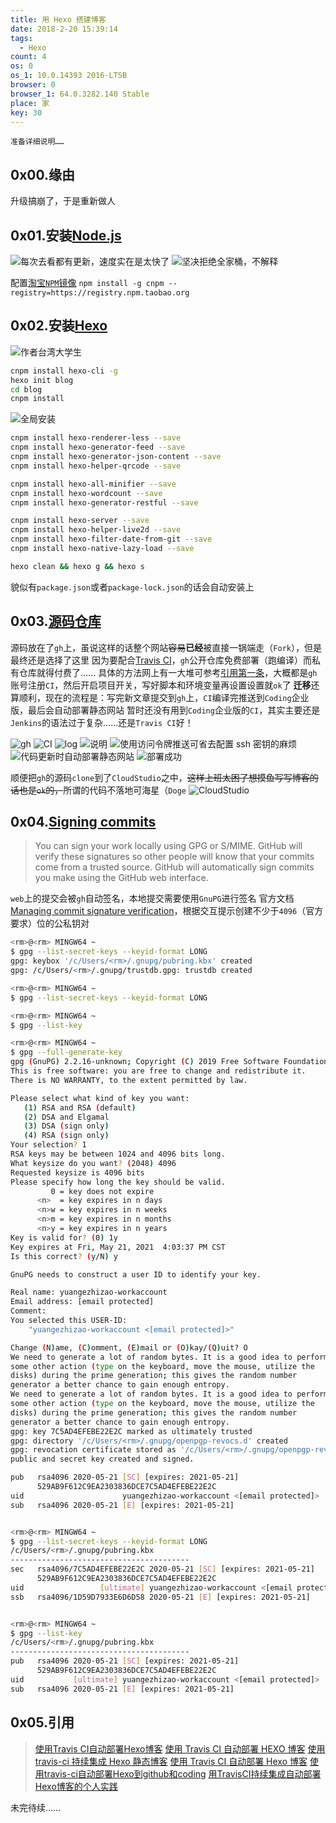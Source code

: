 ```yaml
---
title: 用 Hexo 搭建博客
date: 2018-2-20 15:39:14
tags:
  - Hexo
count: 4
os: 0
os_1: 10.0.14393 2016-LTSB
browser: 0
browser_1: 64.0.3282.140 Stable
place: 家
key: 30
---
```

    准备详细说明……
<!-- more -->
## 0x00.缘由
升级搞崩了，于是重新做人

## 0x01.安装[Node.js](https://nodejs.org/zh-cn/)
![每次去看都有更新，速度实在是太快了](https://i1.yuangezhizao.cn/Win-10/20191017213053.jpg!webp)
![坚决拒绝全家桶，不解释](https://i1.yuangezhizao.cn/Win-10/20191017214637.jpg!webp)

配置[淘宝`NPM`镜像](https://npm.taobao.org/)
`npm install -g cnpm --registry=https://registry.npm.taobao.org`

## 0x02.安装[Hexo](https://hexo.io/zh-cn/)
![作者台湾大学生](https://i1.yuangezhizao.cn/Win-10/20191017213644.jpg!webp)

``` bash
cnpm install hexo-cli -g
hexo init blog
cd blog
cnpm install
```
![全局安装](https://i1.yuangezhizao.cn/Win-10/20180220161242.jpg!webp)

``` bash
cnpm install hexo-renderer-less --save
cnpm install hexo-generator-feed --save
cnpm install hexo-generator-json-content --save
cnpm install hexo-helper-qrcode --save

cnpm install hexo-all-minifier --save
cnpm install hexo-wordcount --save
cnpm install hexo-generator-restful --save

cnpm install hexo-server --save
cnpm install hexo-helper-live2d --save
cnpm install hexo-filter-date-from-git --save
cnpm install hexo-native-lazy-load --save

hexo clean && hexo g && hexo s
```
貌似有`package.json`或者`package-lock.json`的话会自动安装上

## 0x03.[源码仓库](https://github.com/yuangezhizao/www)
源码放在了`gh`上，虽说这样的话整个网站~~容易~~**已经**被直接一锅端走（`Fork`），但是最终还是选择了这里
因为要配合[Travis CI](https://travis-ci.org)，`gh`公开仓库免费部署（跑编译）而私有仓库就得付费了……
具体的方法网上有一大堆可参考[引用第一条](#引用)，大概都是`gh`账号注册`CI`，然后开启项目开关，写好脚本和环境变量再设置设置就`ok`了
**迁移**还算顺利，现在的流程是：写完新文章提交到`gh`上，`CI`编译完推送到`Coding`企业版，最后会自动部署静态网站
暂时还没有用到`Coding`企业版的`CI`，其实主要还是`Jenkins`的语法过于复杂……还是`Travis CI`好！

![gh](https://i1.yuangezhizao.cn/Win-10/20190825230425.jpg!webp)
![CI](https://i1.yuangezhizao.cn/Win-10/20190825230257.jpg!webp)
![log](https://i1.yuangezhizao.cn/Win-10/20190825231016.jpg!webp)
![说明](https://i1.yuangezhizao.cn/Win-10/20190825222026.jpg!webp)
![使用访问令牌推送可省去配置 ssh 密钥的麻烦](https://i1.yuangezhizao.cn/Win-10/20190825224919.jpg!webp)
![代码更新时自动部署静态网站](https://i1.yuangezhizao.cn/Win-10/20190825224750.jpg!webp)
![部署成功](https://i1.yuangezhizao.cn/Win-10/20190825224831.jpg!webp)

顺便把`gh`的源码`clone`到了`CloudStudio`之中，~~这样上班太困了想摸鱼写写博客的话也是`ok`的，~~所谓的代码不落地可海星（`Doge`
![CloudStudio](https://i1.yuangezhizao.cn/Win-10/20190825230738.jpg!webp)

## 0x04.[Signing commits](https://web.archive.org/web/20200603140828/https://help.github.com/en/github/authenticating-to-github/signing-commits)
> You can sign your work locally using GPG or S/MIME. GitHub will verify these signatures so other people will know that your commits come from a trusted source. GitHub will automatically sign commits you make using the GitHub web interface.

`web`上的提交会被`gh`自动签名，本地提交需要使用`GnuPG`进行签名
官方文档[Managing commit signature verification](https://web.archive.org/web/20200603140752/https://help.github.com/en/github/authenticating-to-github/managing-commit-signature-verification)，根据交互提示创建不少于`4096`（官方要求）位的公私钥对
``` bash
<rm>@<rm> MINGW64 ~
$ gpg --list-secret-keys --keyid-format LONG
gpg: keybox '/c/Users/<rm>/.gnupg/pubring.kbx' created
gpg: /c/Users/<rm>/.gnupg/trustdb.gpg: trustdb created

<rm>@<rm> MINGW64 ~
$ gpg --list-secret-keys --keyid-format LONG

<rm>@<rm> MINGW64 ~
$ gpg --list-key

<rm>@<rm> MINGW64 ~
$ gpg --full-generate-key
gpg (GnuPG) 2.2.16-unknown; Copyright (C) 2019 Free Software Foundation, Inc.
This is free software: you are free to change and redistribute it.
There is NO WARRANTY, to the extent permitted by law.

Please select what kind of key you want:
   (1) RSA and RSA (default)
   (2) DSA and Elgamal
   (3) DSA (sign only)
   (4) RSA (sign only)
Your selection? 1
RSA keys may be between 1024 and 4096 bits long.
What keysize do you want? (2048) 4096
Requested keysize is 4096 bits
Please specify how long the key should be valid.
         0 = key does not expire
      <n>  = key expires in n days
      <n>w = key expires in n weeks
      <n>m = key expires in n months
      <n>y = key expires in n years
Key is valid for? (0) 1y
Key expires at Fri, May 21, 2021  4:03:37 PM CST
Is this correct? (y/N) y

GnuPG needs to construct a user ID to identify your key.

Real name: yuangezhizao-workaccount
Email address: [email protected]
Comment:
You selected this USER-ID:
    "yuangezhizao-workaccount <[email protected]>"

Change (N)ame, (C)omment, (E)mail or (O)kay/(Q)uit? O
We need to generate a lot of random bytes. It is a good idea to perform
some other action (type on the keyboard, move the mouse, utilize the
disks) during the prime generation; this gives the random number
generator a better chance to gain enough entropy.
We need to generate a lot of random bytes. It is a good idea to perform
some other action (type on the keyboard, move the mouse, utilize the
disks) during the prime generation; this gives the random number
generator a better chance to gain enough entropy.
gpg: key 7C5AD4EFEBE22E2C marked as ultimately trusted
gpg: directory '/c/Users/<rm>/.gnupg/openpgp-revocs.d' created
gpg: revocation certificate stored as '/c/Users/<rm>/.gnupg/openpgp-revocs.d/529AB9F612C9EA2303836DCE7C5AD4EFEBE22E2C.rev'
public and secret key created and signed.

pub   rsa4096 2020-05-21 [SC] [expires: 2021-05-21]
      529AB9F612C9EA2303836DCE7C5AD4EFEBE22E2C
uid                      yuangezhizao-workaccount <[email protected]>
sub   rsa4096 2020-05-21 [E] [expires: 2021-05-21]


<rm>@<rm> MINGW64 ~
$ gpg --list-secret-keys --keyid-format LONG
/c/Users/<rm>/.gnupg/pubring.kbx
----------------------------------------
sec   rsa4096/7C5AD4EFEBE22E2C 2020-05-21 [SC] [expires: 2021-05-21]
      529AB9F612C9EA2303836DCE7C5AD4EFEBE22E2C
uid                 [ultimate] yuangezhizao-workaccount <[email protected]>
ssb   rsa4096/1D59D7933E6D6D58 2020-05-21 [E] [expires: 2021-05-21]


<rm>@<rm> MINGW64 ~
$ gpg --list-key
/c/Users/<rm>/.gnupg/pubring.kbx
----------------------------------------
pub   rsa4096 2020-05-21 [SC] [expires: 2021-05-21]
      529AB9F612C9EA2303836DCE7C5AD4EFEBE22E2C
uid           [ultimate] yuangezhizao-workaccount <[email protected]>
sub   rsa4096 2020-05-21 [E] [expires: 2021-05-21]

```

## 0x05.引用
> [使用Travis CI自动部署Hexo博客](https://web.archive.org/web/20190905064005/https://www.itfanr.cc/2017/08/09/using-travis-ci-automatic-deploy-hexo-blogs/)
[使用 Travis CI 自动部署 HEXO 博客](https://web.archive.org/web/20190905064039/https://www.giuem.com/deploy-via-travis-ci/)
[使用 travis-ci 持续集成 Hexo 静态博客](https://web.archive.org/web/20190905064103/https://www.pangjian.me/2016/05/25/travis-ci-hexo/)
[使用 Travis CI 自动部署 Hexo 博客](https://web.archive.org/web/20190905064132/https://blessing.studio/deploy-hexo-blog-automatically-with-travis-ci/)
[使用travis-ci自动部署Hexo到github和coding](https://web.archive.org/web/20190905064200/https://juejin.im/post/5afe61f5f265da0b8d422a3e)
[用TravisCI持续集成自动部署Hexo博客的个人实践](https://web.archive.org/web/20190905064240/https://mtianyan.gitee.io//post/90a759d5.html)

未完待续……